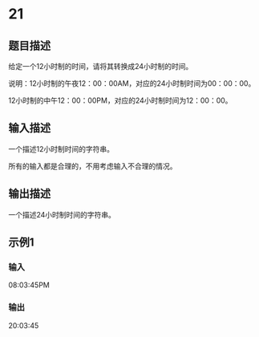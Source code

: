 # 21

## 题目描述

给定一个12小时制的时间，请将其转换成24小时制的时间。

说明：12小时制的午夜12：00：00AM，对应的24小时制时间为00：00：00。

12小时制的中午12：00：00PM，对应的24小时制时间为12：00：00。

## 输入描述

一个描述12小时制时间的字符串。

所有的输入都是合理的，不用考虑输入不合理的情况。

## 输出描述

一个描述24小时制时间的字符串。

## 示例1

### 输入

08:03:45PM

### 输出

20:03:45
